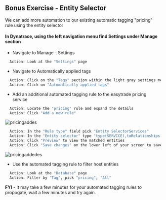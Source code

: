 ## Bonus Exercise - Entity Selector

We can add more automation to our existing automatic tagging "pricing" rule using the entity selector

#### In Dynatrace, using the left navigation menu find Settings under Manage section

- Navigate to Manage  - Settings

 ```bash
   Action: Look at the "Settings" page
   ```

- Navigate to Automatically applied tags

 ```bash
   Action: Click on the "Tags" section within the light gray settings menu
   Action: Click on "Automatically applied tags"
   ```

- Add an additional automated tagging rule to the easytrade pricing service

 ```bash
   Action: Locate the "pricing" rule and expand the details
   Action: Click "Add a new rule"
   ```

![pricingaddes](../../assets/images/pricingaddes.png)

 ```bash
   Action: In the "Rule type" field pick "Entity SelectorServices"
   Action: In the "Entity selector" type "type(SERVICE),toRelationships.calls(type(SERVICE),tag(pricing))"
   Action: Click "Preview" to view the matched entities
   Action: Click "Save changes" on the lower left of your screen to save the new rule
   ```

![pricingaddedes](../../assets/images/pricingaddedes.png)

- Use the automated tagging rule to filter host entities

 ```bash
   Action: Look at the "Database" page
   Action: Filter by "Tag", pick "pricing", "All"
   ```

**FYI** - It may take a few minutes for your automated tagging rules to propogate, wait a few minutes and try again.

